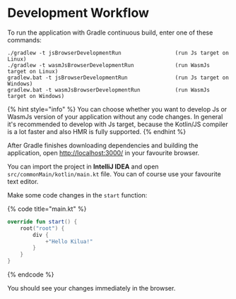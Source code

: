 # Development Workflow

To run the application with Gradle continuous build, enter one of these commands:

```
./gradlew -t jsBrowserDevelopmentRun                 (run Js target on Linux)
./gradlew -t wasmJsBrowserDevelopmentRun             (run WasmJs target on Linux)
gradlew.bat -t jsBrowserDevelopmentRun               (run Js target on Windows)
gradlew.bat -t wasmJsBrowserDevelopmentRun           (run WasmJs target on Windows)
```

{% hint style="info" %}
You can choose whether you want to develop Js or WasmJs version of your application without any code changes. In general it's recommended to develop with Js target, because the Kotlin/JS compiler is a lot faster and also HMR is fully supported.
{% endhint %}

After Gradle finishes downloading dependencies and building the application, open [http://localhost:3000/](http://localhost:3000/) in your favourite browser.

You can import the project in **IntelliJ IDEA** and open `src/commonMain/kotlin/main.kt` file. You can of course use your favourite text editor.

Make some code changes in the `start` function:

{% code title="main.kt" %}
```kotlin
override fun start() {
    root("root") {
        div {
            +"Hello Kilua!"
        }
    }
}
```
{% endcode %}

You should see your changes immediately in the browser.


